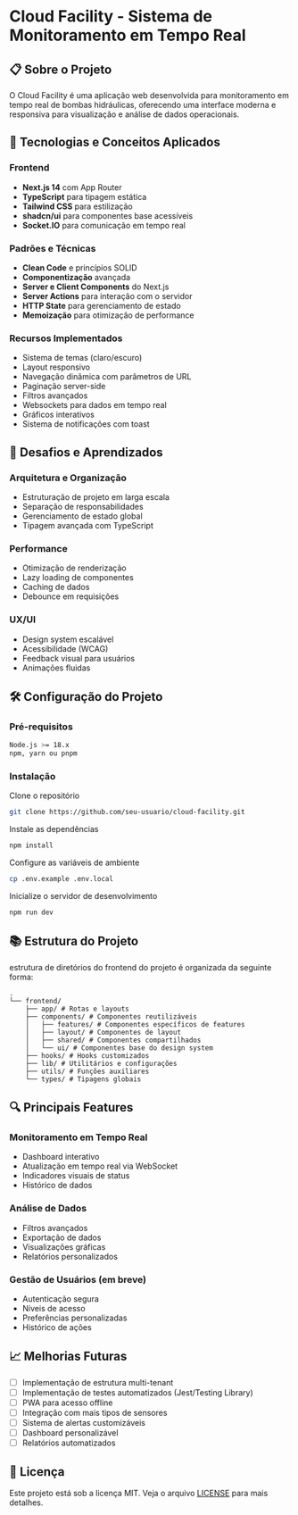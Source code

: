# Cloud Facility - Sistema de Monitoramento em Tempo Real

## 📋 Sobre o Projeto

O Cloud Facility é uma aplicação web desenvolvida para monitoramento em tempo real de bombas hidráulicas, oferecendo uma interface moderna e responsiva para visualização e análise de dados operacionais.

## 🚀 Tecnologias e Conceitos Aplicados

### Frontend
- **Next.js 14** com App Router
- **TypeScript** para tipagem estática
- **Tailwind CSS** para estilização
- **shadcn/ui** para componentes base acessíveis
- **Socket.IO** para comunicação em tempo real

### Padrões e Técnicas
- **Clean Code** e princípios SOLID
- **Componentização** avançada
- **Server e Client Components** do Next.js
- **Server Actions** para interação com o servidor
- **HTTP State** para gerenciamento de estado
- **Memoização** para otimização de performance

### Recursos Implementados
- Sistema de temas (claro/escuro)
- Layout responsivo
- Navegação dinâmica com parâmetros de URL
- Paginação server-side
- Filtros avançados
- Websockets para dados em tempo real
- Gráficos interativos
- Sistema de notificações com toast

## 🎯 Desafios e Aprendizados

### Arquitetura e Organização
- Estruturação de projeto em larga escala
- Separação de responsabilidades
- Gerenciamento de estado global
- Tipagem avançada com TypeScript

### Performance
- Otimização de renderização
- Lazy loading de componentes
- Caching de dados
- Debounce em requisições

### UX/UI
- Design system escalável
- Acessibilidade (WCAG)
- Feedback visual para usuários
- Animações fluidas

## 🛠️ Configuração do Projeto

### Pré-requisitos

```bash
Node.js >= 18.x
npm, yarn ou pnpm
```

### Instalação

Clone o repositório

```bash
git clone https://github.com/seu-usuario/cloud-facility.git
```

Instale as dependências

```bash
npm install
```

Configure as variáveis de ambiente

```bash
cp .env.example .env.local
```

Inicialize o servidor de desenvolvimento

```bash
npm run dev
```

## 📚 Estrutura do Projeto

estrutura de diretórios do frontend do projeto é organizada da seguinte forma:
``` console
.
└── frontend/
    ├── app/ # Rotas e layouts
    ├── components/ # Componentes reutilizáveis
    │   ├── features/ # Componentes específicos de features
    │   ├── layout/ # Componentes de layout
    │   ├── shared/ # Componentes compartilhados
    │   └── ui/ # Componentes base do design system   
    ├── hooks/ # Hooks customizados
    ├── lib/ # Utilitários e configurações
    ├── utils/ # Funções auxiliares
    └── types/ # Tipagens globais
```

## 🔍 Principais Features

### Monitoramento em Tempo Real
- Dashboard interativo
- Atualização em tempo real via WebSocket
- Indicadores visuais de status
- Histórico de dados

### Análise de Dados
- Filtros avançados
- Exportação de dados
- Visualizações gráficas
- Relatórios personalizados

### Gestão de Usuários (em breve)
- Autenticação segura
- Níveis de acesso
- Preferências personalizadas
- Histórico de ações

## 📈 Melhorias Futuras

- [ ] Implementação de estrutura multi-tenant
- [ ] Implementação de testes automatizados (Jest/Testing Library)
- [ ] PWA para acesso offline
- [ ] Integração com mais tipos de sensores
- [ ] Sistema de alertas customizáveis
- [ ] Dashboard personalizável
- [ ] Relatórios automatizados

## 📄 Licença

Este projeto está sob a licença MIT. Veja o arquivo [LICENSE](LICENSE) para mais detalhes.
